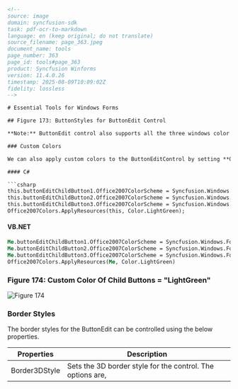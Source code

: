 ```html
<!-- 
source: image
domain: syncfusion-sdk
task: pdf-ocr-to-markdown
language: en (keep original; do not translate)
source_filename: page_363.jpeg
document_name: tools
page_number: 363
page_id: tools#page_363
product: Syncfusion Winforms
version: 11.4.0.26
timestamp: 2025-08-09T10:09:02Z
fidelity: lossless
-->

# Essential Tools for Windows Forms

## Figure 173: ButtonStyles for ButtonEdit Control

**Note:** ButtonEdit control also supports all the three windows color themes, i.e., Blue, Silver, and Olivier themes. We need to change the Windows theme color in desktop properties for this.

### Custom Colors

We can also apply custom colors to the ButtonEditControl by setting **Office2007ColorScheme** of individual child buttons to **"Managed"**, and specifying the custom color through the **ApplyManagedColors** method as follows.

#### C#

```csharp
this.buttonEditChildButton1.Office2007ColorScheme = Syncfusion.Windows.Forms.Office2007Theme.Managed;
this.buttonEditChildButton2.Office2007ColorScheme = Syncfusion.Windows.Forms.Office2007Theme.Managed;
this.buttonEditChildButton3.Office2007ColorScheme = Syncfusion.Windows.Forms.Office2007Theme.Managed;
Office2007Colors.ApplyResources(this, Color.LightGreen);
```

#### VB.NET

```vb
Me.buttonEditChildButton1.Office2007ColorScheme = Syncfusion.Windows.Forms.Office2007Theme.Managed
Me.buttonEditChildButton2.Office2007ColorScheme = Syncfusion.Windows.Forms.Office2007Theme.Managed
Me.buttonEditChildButton3.Office2007ColorScheme = Syncfusion.Windows.Forms.Office2007Theme.Managed
Office2007Colors.ApplyResources(Me, Color.LightGreen)
```

### Figure 174: Custom Color Of Child Buttons = "LightGreen"

![Figure 174](https://raw.githubusercontent.com/Syncfusion/Documentation/assets/docs/windows-forms/174-custom-color.png)

### Border Styles

The border styles for the ButtonEdit can be controlled using the below properties.

| Properties     | Description                               |
|----------------|-------------------------------------------|
| Border3DStyle | Sets the 3D border style for the control. The options are, |

<!-- tags: [Syncfusion Winforms, ButtonEditControl, Office2007ColorScheme, ApplyManagedColors, Border3DStyle] keywords: [custom colors, managed, theme color, 3D border, ButtonEdit, child buttons, LightGreen] -->
```
